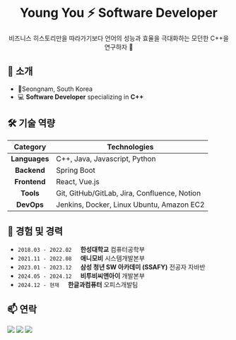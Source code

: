 <div align="center">
  <h1 align="center"> Young You  ⚡  Software Developer</h1>
  <p>비즈니스 히스토리만을 따라가기보다 언어의 성능과 효율을 극대화하는 모던한 C++을 연구하자 🚀</p>
</div>

## 🤝 소개
- 📍Seongnam, South Korea
- 💻 **Software Developer** specializing in **C++**


## 🛠️ 기술 역량
|Category         |Technologies                 |
|:---------------:|-----------------------------|
|**Languages**    | C++, Java, Javascript, Python |
|**Backend**      | Spring Boot |
|**Frontend**     | React, Vue.js |
|**Tools**        | Git, GitHub/GitLab, Jira, Confluence, Notion |
|**DevOps**        | Jenkins, Docker, Linux Ubuntu, Amazon EC2 |


## 📜 경험 및 경력
* `2018.03 - 2022.02` &nbsp;&nbsp;&nbsp; **한성대학교** 컴퓨터공학부
* `2021.11 - 2022.08` &nbsp;&nbsp;&nbsp; **애니모비** 시스템개발본부
* `2023.01 - 2023.12` &nbsp;&nbsp;&nbsp; **삼성 청년 SW 아카데미 (SSAFY)** 전공자 자바반
* `2024.05 - 2024.12` &nbsp;&nbsp;&nbsp; **비투비씨앤아이** 개발본부
* `2024.12 - 현재` &nbsp;&nbsp;&nbsp; **한글과컴퓨터** 오피스개발팀

## 📫 연락
<p>
  <a href="mailto:young.you@hancom.com"><img src="https://img.shields.io/badge/Email-D14836?style=for-the-badge&logo=gmail&logoColor=white"></a>
  <a href="https://babyyu0.tistory.com/"><img src="https://img.shields.io/badge/Tistory-EC4815?style=for-the-badge&logo=tistory&logoColor=white"/></a>
  <a href="https://github.com/babyy0"><img src="https://img.shields.io/badge/GitHub-181717?style=for-the-badge&logo=github&logoColor=white"></a>
</p>
